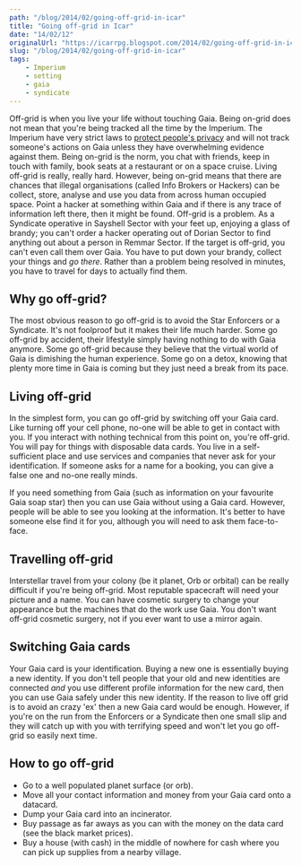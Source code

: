 ```yaml
---
path: "/blog/2014/02/going-off-grid-in-icar"
title: "Going off-grid in Icar"
date: "14/02/12"
originalUrl: "https://icarrpg.blogspot.com/2014/02/going-off-grid-in-icar.html"
slug: "/blog/2014/02/going-off-grid-in-icar"
tags:
    - Imperium
    - setting
    - gaia
    - syndicate
---
```

Off-grid is when you live your life without touching Gaia. Being on-grid does not mean that you're being tracked all the time by the Imperium. The Imperium have very strict laws to [protect people's privacy](http://icarrpg.blogspot.co.uk/2013/11/information-privacy-and-law-in-icar.html) and will not track someone's actions on Gaia unless they have overwhelming evidence against them. Being on-grid is the norm, you chat with friends, keep in touch with family, book seats at a restaurant or on a space cruise. Living off-grid is really, really hard.  However, being on-grid means that there are chances that illegal organisations (called Info Brokers or Hackers) can be collect, store, analyse and use you data from across human occupied space. Point a hacker at something within Gaia and if there is any trace of information left there, then it might be found.  Off-grid is a problem. As a Syndicate operative in Sayshell Sector with your feet up, enjoying a glass of brandy; you can't order a hacker operating out of Dorian Sector to find anything out about a person in Remmar Sector. If the target is off-grid, you can't even call them over Gaia. You have to put down your brandy, collect your things and *go there*. Rather than a problem being resolved in minutes, you have to travel for days to actually find them.  

## Why go off-grid?

The most obvious reason to go off-grid is to avoid the Star Enforcers or a Syndicate. It's not foolproof but it makes their life much harder. Some go off-grid by accident, their lifestyle simply having nothing to do with Gaia anymore. Some go off-grid because they believe that the virtual world of Gaia is dimishing the human experience. Some go on a detox, knowing that plenty more time in Gaia is coming but they just need a break from its pace.  

## Living off-grid

In the simplest form, you can go off-grid by switching off your Gaia card. Like turning off your cell phone, no-one will be able to get in contact with you. If you interact with nothing technical from this point on, you're off-grid. You will pay for things with disposable data cards. You live in a self-sufficient place and use services and companies that never ask for your identification. If someone asks for a name for a booking, you can give a false one and no-one really minds.  

If you need something from Gaia (such as information on your favourite Gaia soap star) then you can use Gaia without using a Gaia card. However, people will be able to see you looking at the information. It's better to have someone else find it for you, although you will need to ask them face-to-face.  

## Travelling off-grid

Interstellar travel from your colony (be it planet, Orb or orbital) can be really difficult if you're being off-grid. Most reputable spacecraft will need your picture and a name. You can have cosmetic surgery to change your appearance but the machines that do the work use Gaia. You don't want off-grid cosmetic surgery, not if you ever want to use a mirror again.  

## Switching Gaia cards

Your Gaia card is your identification. Buying a new one is essentially buying a new identity. If you don't tell people that your old and new identities are connected *and* you use different profile information for the new card, then you can use Gaia safely under this new identity. If the reason to live off grid is to avoid an crazy 'ex' then a new Gaia card would be enough. However, if you're on the run from the Enforcers or a Syndicate then one small slip and they will catch up with you with terrifying speed and won't let you go off-grid so easily next time.  

## How to go off-grid

*   Go to a well populated planet surface (or orb). 
*   Move all your contact information and money from your Gaia card onto a datacard. 
*   Dump your Gaia card into an incinerator. 
*   Buy passage as far aways as you can with the money on the data card (see the black market prices).
*   Buy a house (with cash) in the middle of nowhere for cash where you can pick up supplies from a nearby village.